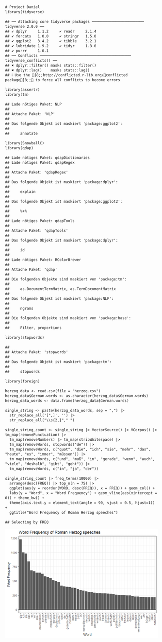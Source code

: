     # Project Daniel
    library(tidyverse)

    ## ── Attaching core tidyverse packages ──────────────────────── tidyverse 2.0.0 ──
    ## ✔ dplyr     1.1.2     ✔ readr     2.1.4
    ## ✔ forcats   1.0.0     ✔ stringr   1.5.0
    ## ✔ ggplot2   3.4.2     ✔ tibble    3.2.1
    ## ✔ lubridate 1.9.2     ✔ tidyr     1.3.0
    ## ✔ purrr     1.0.1     
    ## ── Conflicts ────────────────────────────────────────── tidyverse_conflicts() ──
    ## ✖ dplyr::filter() masks stats::filter()
    ## ✖ dplyr::lag()    masks stats::lag()
    ## ℹ Use the ]8;;http://conflicted.r-lib.org/conflicted package]8;; to force all conflicts to become errors

    library(assertr)
    library(tm)

    ## Lade nötiges Paket: NLP
    ## 
    ## Attache Paket: 'NLP'
    ## 
    ## Das folgende Objekt ist maskiert 'package:ggplot2':
    ## 
    ##     annotate

    library(SnowballC)
    library(qdap)

    ## Lade nötiges Paket: qdapDictionaries
    ## Lade nötiges Paket: qdapRegex
    ## 
    ## Attache Paket: 'qdapRegex'
    ## 
    ## Das folgende Objekt ist maskiert 'package:dplyr':
    ## 
    ##     explain
    ## 
    ## Das folgende Objekt ist maskiert 'package:ggplot2':
    ## 
    ##     %+%
    ## 
    ## Lade nötiges Paket: qdapTools
    ## 
    ## Attache Paket: 'qdapTools'
    ## 
    ## Das folgende Objekt ist maskiert 'package:dplyr':
    ## 
    ##     id
    ## 
    ## Lade nötiges Paket: RColorBrewer
    ## 
    ## Attache Paket: 'qdap'
    ## 
    ## Die folgenden Objekte sind maskiert von 'package:tm':
    ## 
    ##     as.DocumentTermMatrix, as.TermDocumentMatrix
    ## 
    ## Das folgende Objekt ist maskiert 'package:NLP':
    ## 
    ##     ngrams
    ## 
    ## Die folgenden Objekte sind maskiert von 'package:base':
    ## 
    ##     Filter, proportions

    library(stopwords)

    ## 
    ## Attache Paket: 'stopwords'
    ## 
    ## Das folgende Objekt ist maskiert 'package:tm':
    ## 
    ##     stopwords

    library(foreign)

    herzog_data <- read.csv(file = "herzog.csv")
    herzog_data$German.words <- as.character(herzog_data$German.words)
    herzog_data_words <- data.frame(herzog_data$German.words)

    single_string <- paste(herzog_data_words, sep = ",") |>
      str_replace_all('[",]', '') |>
      str_replace_all("\\s{2,}"," ")

    single_string_count <- single_string |> VectorSource() |> VCorpus() |> tm_map(removePunctuation) |>
      tm_map(removeNumbers) |> tm_map(stripWhitespace) |>
      tm_map(removeWords, stopwords("de")) |>
      tm_map(removeWords, c("quot", "die", "ich", "sie", "mehr", "das", "heute", "es", "immer", "müssen")) |>
      tm_map(removeWords, c("und", "muß", "in", "gerade", "wenn", "auch", "viele", "deshalb", "gibt", "geht")) |>
      tm_map(removeWords, c("in", "ja", "der"))

    single_string_count |> freq_terms(10000) |> 
      arrange(desc(FREQ)) |> top_n(n = 75) |> 
      ggplot(aes(y = reorder(WORD, desc(FREQ)), x = FREQ)) + geom_col() +
      labs(y = "Word", x = "Word Frequency") + geom_vline(aes(xintercept = 0)) + theme_bw() + 
      theme(axis.text.y = element_text(angle = 90, vjust = 0.5, hjust=1)) +
      ggtitle("Word Frequency of Roman Herzog speeches")

    ## Selecting by FREQ

![](winterstetter_solution_files/figure-markdown_strict/unnamed-chunk-1-1.png)
